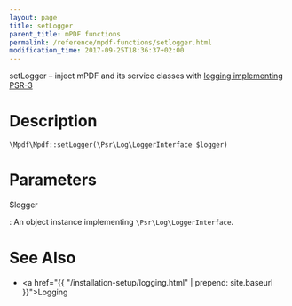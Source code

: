 ```yaml
---
layout: page
title: setLogger
parent_title: mPDF functions
permalink: /reference/mpdf-functions/setlogger.html
modification_time: 2017-09-25T18:36:37+02:00
---
```


setLogger – inject mPDF and its service classes with [logging implementing PSR-3][1]

# Description

`\Mpdf\Mpdf::setLogger(\Psr\Log\LoggerInterface $logger)`

# Parameters

<span class="parameter">$logger</span>

: An object instance implementing `\Psr\Log\LoggerInterface`.

# See Also

- <a href="{{ "/installation-setup/logging.html" | prepend: site.baseurl }}">Logging</a>

[1]: https://github.com/php-fig/fig-standards/blob/master/accepted/PSR-3-logger-interface.md
